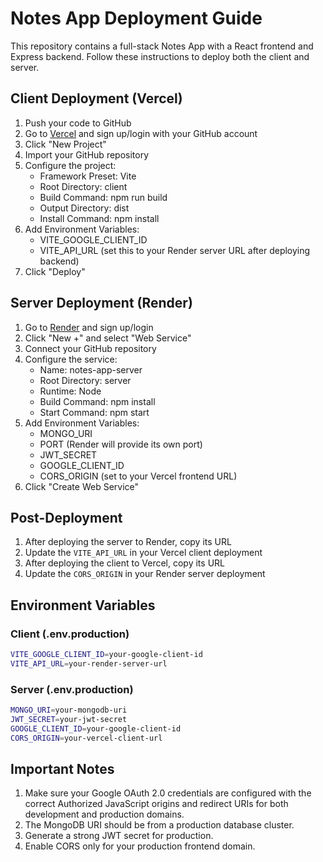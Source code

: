 # Notes App Deployment Guide

This repository contains a full-stack Notes App with a React frontend and Express backend. Follow these instructions to deploy both the client and server.

## Client Deployment (Vercel)

1. Push your code to GitHub
2. Go to [Vercel](https://vercel.com) and sign up/login with your GitHub account
3. Click "New Project"
4. Import your GitHub repository
5. Configure the project:
   - Framework Preset: Vite
   - Root Directory: client
   - Build Command: npm run build
   - Output Directory: dist
   - Install Command: npm install
6. Add Environment Variables:
   - VITE_GOOGLE_CLIENT_ID
   - VITE_API_URL (set this to your Render server URL after deploying backend)
7. Click "Deploy"

## Server Deployment (Render)

1. Go to [Render](https://render.com) and sign up/login
2. Click "New +" and select "Web Service"
3. Connect your GitHub repository
4. Configure the service:
   - Name: notes-app-server
   - Root Directory: server
   - Runtime: Node
   - Build Command: npm install
   - Start Command: npm start
5. Add Environment Variables:
   - MONGO_URI
   - PORT (Render will provide its own port)
   - JWT_SECRET
   - GOOGLE_CLIENT_ID
   - CORS_ORIGIN (set to your Vercel frontend URL)
6. Click "Create Web Service"

## Post-Deployment

1. After deploying the server to Render, copy its URL
2. Update the `VITE_API_URL` in your Vercel client deployment
3. After deploying the client to Vercel, copy its URL
4. Update the `CORS_ORIGIN` in your Render server deployment

## Environment Variables

### Client (.env.production)
```bash
VITE_GOOGLE_CLIENT_ID=your-google-client-id
VITE_API_URL=your-render-server-url
```

### Server (.env.production)
```bash
MONGO_URI=your-mongodb-uri
JWT_SECRET=your-jwt-secret
GOOGLE_CLIENT_ID=your-google-client-id
CORS_ORIGIN=your-vercel-client-url
```

## Important Notes

1. Make sure your Google OAuth 2.0 credentials are configured with the correct Authorized JavaScript origins and redirect URIs for both development and production domains.
2. The MongoDB URI should be from a production database cluster.
3. Generate a strong JWT secret for production.
4. Enable CORS only for your production frontend domain.
